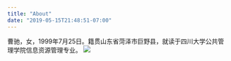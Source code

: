 ```yaml
---
title: "About"
date: "2019-05-15T21:48:51-07:00"
---
```


  曹驰，女，1999年7月25日。籍贯山东省菏泽市巨野县，就读于四川大学公共管理学院信息资源管理专业。
 ![](C:/Users/Liuye/Pictures/yaya.jpg)
 
